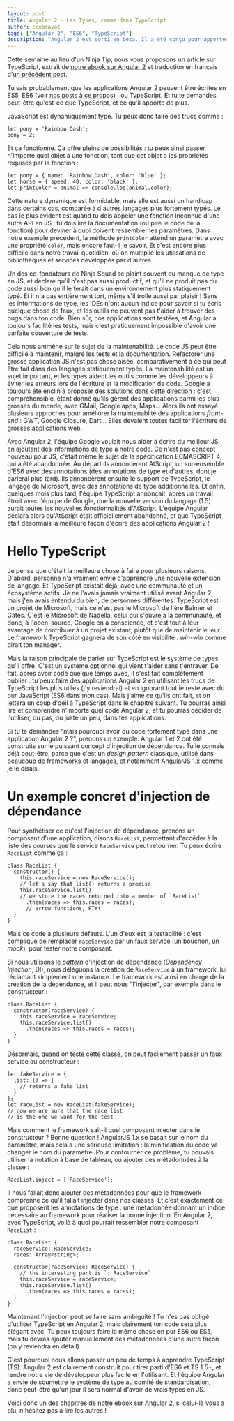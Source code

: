 ```yaml
---
layout: post
title: Angular 2 - Les Types, comme dans TypeScript
author: cexbrayat
tags: ["Angular 2", "ES6", "TypeScript"]
description: "Angular 2 est sorti en beta. Il a été conçu pour apporter beaucoup de choses incroyables en développement web, comme TypeScript. Regardons de plus près!"
---
```


Cette semaine au lieu d'un Ninja Tip, nous vous proposons un article sur TypeScript, extrait de [notre ebook sur Angular&nbsp;2](https://books.ninja-squad.com/angular2) et traduction en français d'[un précédent post](/2015/11/03/types/).

Tu sais probablement que les applications Angular&nbsp;2 peuvent être écrites en ES5, ES6 (voir [nos posts](/2015/10/06/es6-part-1/) [à ce propos](/2015/10/13/es6-part-2/)) , ou TypeScript. Et tu te demandes peut-être qu'est-ce que TypeScript, et ce qu'il apporte de plus.

JavaScript est dynamiquement typé. Tu peux donc faire des trucs comme&nbsp;:

    let pony = 'Rainbow Dash';
    pony = 2;

Et ça fonctionne. Ça offre pleins de possibilités&nbsp;: tu peux ainsi passer n'importe quel objet à une fonction, tant que cet objet a les propriétés requises par la fonction&nbsp;:

    let pony = { name: 'Rainbow Dash', color: 'blue' };
    let horse = { speed: 40, color: 'black' };
    let printColor = animal => console.log(animal.color);

Cette nature dynamique est formidable, mais elle est aussi un handicap dans certains cas, comparée à d'autres langages plus fortement typés. Le cas le plus évident est quand tu dois appeler une fonction inconnue d'une autre API en JS&nbsp;: tu dois lire la documentation (ou pire le code de la fonction) pour deviner à quoi doivent ressembler les paramètres. Dans notre exemple précédent, la méthode `printColor` attend un paramètre avec une propriété `color`, mais encore faut-il le savoir. Et c'est encore plus difficile dans notre travail quotidien, où on multiplie les utilisations de bibliothèques et services développés par d'autres.

Un des co-fondateurs de Ninja Squad se plaint souvent du manque de type en JS, et déclare qu'il n'est pas aussi productif, et qu'il ne produit pas du code aussi bon qu'il le ferait dans un environnement plus statiquement typé. Et il n'a pas entièrement tort, même s'il trolle aussi par plaisir&nbsp;! Sans les informations de type, les IDEs n'ont aucun indice pour savoir si tu écris quelque chose de faux, et les outils ne peuvent pas t'aider à trouver des bugs dans ton code. Bien sûr, nos applications sont testées, et Angular a toujours facilité les tests, mais c'est pratiquement impossible d'avoir une parfaite couverture de tests.

Cela nous ammène sur le sujet de la maintenabilité. Le code JS peut être difficile à maintenir, malgré les tests et la documentation. Refactorer une grosse application JS n'est pas chose aisée, comparativement à ce qui peut être fait dans des langages statiquement typés. La maintenabilité est un sujet important, et les types aident les outils comme les développeurs à éviter les erreurs lors de l'écriture et la modification de code. Google a toujours été enclin à proposer des solutions dans cette direction&nbsp;: c'est compréhensible, étant donné qu'ils gèrent des applications parmi les plus grosses du monde, avec GMail, Google apps, Maps... Alors ils ont essayé plusieurs approches pour améliorer la maintenablité des applications _front-end_&nbsp;: GWT, Google Closure, Dart... Elles devaient toutes faciliter l'écriture de grosses applications web.

Avec Angular&nbsp;2, l'équipe Google voulait nous aider à écrire du meilleur JS, en ajoutant des informations de type à notre code. Ce n'est pas concept nouveau pour JS, c'était même le sujet de la spécification ECMASCRIPT&nbsp;4, qui a été abandonnée. Au départ ils annoncèrent AtScript, un sur-ensemble d'ES6 avec des annotations (des annotations de type et d'autres, dont je parlerai plus tard). Ils annoncèrent ensuite le support de TypeScript, le langage de Microsoft, avec des annotations de type additionnelles. Et enfin, quelques mois plus tard, l'équipe TypeScript annonçait, après un travail étroit avec l'équipe de Google, que la nouvelle version du langage (1.5) aurait toutes les nouvelles fonctionnalités d'AtScript. L'équipe Angular déclara alors qu'AtScript était officiellement abandonné, et que TypeScript était désormais la meilleure façon d'écrire des applications Angular&nbsp;2&nbsp;!

# Hello TypeScript

Je pense que c'était la meilleure chose à faire pour plusieurs raisons. D'abord, personne n'a vraiment envie d'apprendre une nouvelle extension de langage. Et TypeScript existait déjà, avec une communauté et un écosystème actifs. Je ne l'avais jamais vraiment utilisé avant Angular&nbsp;2, mais j'en avais entendu du bien, de personnes différentes. TypeScript est un projet de Microsoft, mais ce n'est pas le Microsoft de l'ère Balmer et Gates. C'est le Microsoft de Nadella, celui qui s'ouvre à la communauté, et donc, à l'open-source. Google en a conscience, et c'est tout à leur avantage de contribuer à un projet existant, plutôt que de maintenir le leur. Le framework TypeScript gagnera de son côté en visibilité&nbsp;: _win-win_ comme dirait ton manager.

Mais la raison principale de parier sur TypeScript est le système de types qu'il offre. C'est un système optionnel qui vient t'aider sans t'entraver. De fait, après avoir codé quelque temps avec, il s'est fait complètement oublier&nbsp;: tu peux faire des applications Angular&nbsp;2 en utilisant les trucs de TypeScript les plus utiles (j'y reviendrai) et en ignorant tout le reste avec du pur JavaScript (ES6 dans mon cas). Mais j'aime ce qu'ils ont fait, et on jettera un coup d'oeil à TypeScript dans le chapitre suivant. Tu pourras ainsi lire et comprendre n'importe quel code Angular&nbsp;2, et tu pourras décider de l'utiliser, ou pas, ou juste un peu, dans tes applications.

Si tu te demandes "mais pourquoi avoir du code fortement typé dans une application Angular&nbsp;2&nbsp;?", prenons un exemple. Angular 1 et 2 ont été construits sur le puissant concept d'injection de dépendance. Tu le connais déjà peut-être, parce que c'est un _design pattern_ classique, utilisé dans beaucoup de frameworks et langages, et notamment AngularJS&nbsp;1.x comme je le disais.

# Un exemple concret d'injection de dépendance

Pour synthétiser ce qu'est l'injection de dépendance, prenons un composant d'une application, disons `RaceList`, permettant d'accéder à la liste des courses que le service `RaceService` peut retourner. Tu peux écrire `RaceList` comme ça&nbsp;:

    class RaceList {
      constructor() {
        this.raceService = new RaceService();
        // let's say that list() returns a promise
        this.raceService.list()
        // we store the races returned into a member of `RaceList`
          .then(races => this.races = races);
          // arrow functions, FTW!
      }
    }

Mais ce code a plusieurs défauts. L'un d'eux est la testabilité&nbsp;: c'est compliqué de remplacer `raceService` par un faux service (un bouchon, un _mock_), pour tester notre composant.

Si nous utilisons le _pattern_ d'injection de dépendance (_Dependency Injection_, DI), nous déléguons la création de `RaceService` à un framework, lui réclamant simplement une instance. Le framework est ainsi en charge de la création de la dépendance, et il peut nous "l'injecter", par exemple dans le constructeur&nbsp;:

    class RaceList {
      constructor(raceService) {
        this.raceService = raceService;
        this.raceService.list()
          .then(races => this.races = races);
      }
    }

Désormais, quand on teste cette classe, on peut facilement passer un faux service au constructeur&nbsp;:

    let fakeService = {
      list: () => {
        // returns a fake list
      }
    };
    let raceList = new RaceList(fakeService);
    // now we are sure that the race list
    // is the one we want for the test

Mais comment le framework sait-il quel composant injecter dans le constructeur&nbsp;? Bonne question&nbsp;! AngularJS&nbsp;1.x se basait sur le nom du paramètre, mais cela a une sérieuse limitation&nbsp;: la minification du code va changer le nom du paramètre. Pour contourner ce problème, tu pouvais utiliser la notation à base de tableau, ou ajouter des métadonnées à la classe&nbsp;:

    RaceList.inject = ['RaceService'];

Il nous fallait donc ajouter des métadonnées pour que le framework comprenne ce qu'il fallait injecter dans nos classes. Et c'est exactement ce que proposent les annotations de type&nbsp;: une métadonnée donnant un indice nécessaire au framework pour réaliser la bonne injection. En Angular&nbsp;2, avec TypeScript, voilà à quoi pourrait ressembler notre composant `RaceList`&nbsp;:

    class RaceList {
      raceService: RaceService;
      races: Array<string>;

      constructor(raceService: RaceService) {
        // the interesting part is `: RaceService`
        this.raceService = raceService;
        this.raceService.list()
          .then(races => this.races = races);
      }
    }

Maintenant l'injection peut se faire sans ambiguité&nbsp;! Tu n'es pas obligé d'utiliser TypeScript en Angular&nbsp;2, mais clairement ton code sera plus élégant avec. Tu peux toujours faire la même chose en pur ES6 ou ES5, mais tu devras ajouter manuellement des métadonnées d'une autre façon (on y reviendra en détail).

C'est pourquoi nous allons passer un peu de temps à apprendre TypeScript (TS). Angular&nbsp;2 est clairement construit pour tirer parti d'ES6 et TS 1.5+, et rendre notre vie de développeur plus facile en l'utilisant. Et l'équipe Angular a envie de soumettre le système de type au comité de standardisation, donc peut-être qu'un jour il sera normal d'avoir de vrais types en JS.

Voici donc un des chapitres de [notre ebook sur Angular&nbsp;2](https://books.ninja-squad.com/angular2), si celui-là vous a plu, n'hésitez pas à lire les autres&nbsp;!
